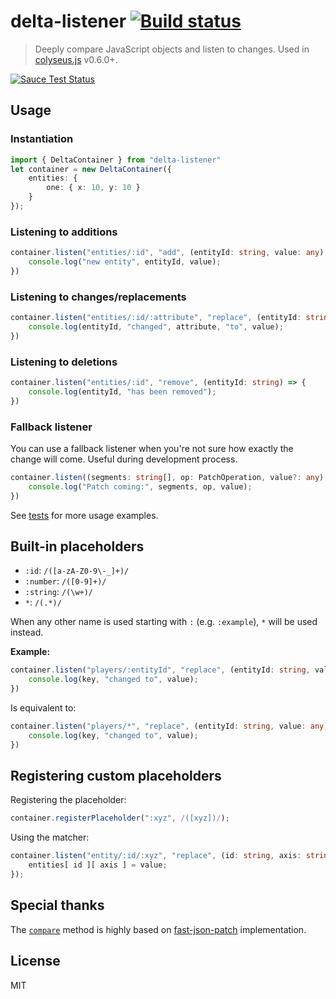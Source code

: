 # delta-listener [![Build status](https://travis-ci.org/endel/delta-listener.svg?branch=master)](https://travis-ci.org/endel/delta-listener)

> Deeply compare JavaScript objects and listen to changes. Used in
[colyseus.js](http://github.com/gamestdio/colyseus.js) v0.6.0+.

[![Sauce Test Status](https://saucelabs.com/browser-matrix/deltalistener.svg)](https://saucelabs.com/u/deltalistener)

## Usage

### Instantiation

```typescript
import { DeltaContainer } from "delta-listener"
let container = new DeltaContainer({
    entities: {
        one: { x: 10, y: 10 }
    }
});
```

### Listening to additions

```typescript
container.listen("entities/:id", "add", (entityId: string, value: any) => {
    console.log("new entity", entityId, value);
})
```

### Listening to changes/replacements

```typescript
container.listen("entities/:id/:attribute", "replace", (entityId: string, attribute: string, value: any) => {
    console.log(entityId, "changed", attribute, "to", value);
})
```

### Listening to deletions

```typescript
container.listen("entities/:id", "remove", (entityId: string) => {
    console.log(entityId, "has been removed");
})
```

### Fallback listener

You can use a fallback listener when you're not sure how exactly the change will
come. Useful during development process.

```typescript
container.listen((segments: string[], op: PatchOperation, value?: any) => {
    console.log("Patch coming:", segments, op, value);
})
```

See [tests](test/delta_test.ts) for more usage examples.

Built-in placeholders
---

- `:id`: `/([a-zA-Z0-9\-_]+)/`
- `:number`: `/([0-9]+)/`
- `:string`: `/(\w+)/`
- `*`: `/(.*)/`

When any other name is used starting with `:` (e.g. `:example`), `*` will be
used instead.

**Example:**

```typescript
container.listen("players/:entityId", "replace", (entityId: string, value: any) => {
    console.log(key, "changed to", value);
})
```

Is equivalent to:

```typescript
container.listen("players/*", "replace", (entityId: string, value: any) => {
    console.log(key, "changed to", value);
})
```

Registering custom placeholders
---

Registering the placeholder:

```typescript
container.registerPlaceholder(":xyz", /([xyz])/);
```

Using the matcher:

```typescript
container.listen("entity/:id/:xyz", "replace", (id: string, axis: string, value: number) => {
    entities[ id ][ axis ] = value;
});
```

Special thanks
---

The [`compare`](src/compare.ts) method is highly based on
[fast-json-patch](https://github.com/Starcounter-Jack/JSON-Patch/)
implementation.

License
---

MIT
